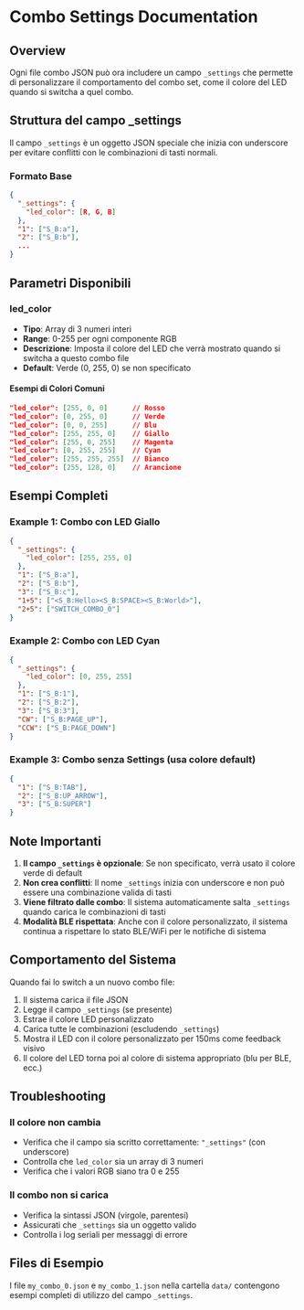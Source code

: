 # Combo Settings Documentation

## Overview
Ogni file combo JSON può ora includere un campo `_settings` che permette di personalizzare il comportamento del combo set, come il colore del LED quando si switcha a quel combo.

## Struttura del campo _settings

Il campo `_settings` è un oggetto JSON speciale che inizia con underscore per evitare conflitti con le combinazioni di tasti normali.

### Formato Base

```json
{
  "_settings": {
    "led_color": [R, G, B]
  },
  "1": ["S_B:a"],
  "2": ["S_B:b"],
  ...
}
```

## Parametri Disponibili

### led_color
- **Tipo**: Array di 3 numeri interi
- **Range**: 0-255 per ogni componente RGB
- **Descrizione**: Imposta il colore del LED che verrà mostrato quando si switcha a questo combo file
- **Default**: Verde (0, 255, 0) se non specificato

#### Esempi di Colori Comuni

```json
"led_color": [255, 0, 0]      // Rosso
"led_color": [0, 255, 0]      // Verde
"led_color": [0, 0, 255]      // Blu
"led_color": [255, 255, 0]    // Giallo
"led_color": [255, 0, 255]    // Magenta
"led_color": [0, 255, 255]    // Cyan
"led_color": [255, 255, 255]  // Bianco
"led_color": [255, 128, 0]    // Arancione
```

## Esempi Completi

### Example 1: Combo con LED Giallo
```json
{
  "_settings": {
    "led_color": [255, 255, 0]
  },
  "1": ["S_B:a"],
  "2": ["S_B:b"],
  "3": ["S_B:c"],
  "1+5": ["<S_B:Hello><S_B:SPACE><S_B:World>"],
  "2+5": ["SWITCH_COMBO_0"]
}
```

### Example 2: Combo con LED Cyan
```json
{
  "_settings": {
    "led_color": [0, 255, 255]
  },
  "1": ["S_B:1"],
  "2": ["S_B:2"],
  "3": ["S_B:3"],
  "CW": ["S_B:PAGE_UP"],
  "CCW": ["S_B:PAGE_DOWN"]
}
```

### Example 3: Combo senza Settings (usa colore default)
```json
{
  "1": ["S_B:TAB"],
  "2": ["S_B:UP_ARROW"],
  "3": ["S_B:SUPER"]
}
```

## Note Importanti

1. **Il campo `_settings` è opzionale**: Se non specificato, verrà usato il colore verde di default
2. **Non crea conflitti**: Il nome `_settings` inizia con underscore e non può essere una combinazione valida di tasti
3. **Viene filtrato dalle combo**: Il sistema automaticamente salta `_settings` quando carica le combinazioni di tasti
4. **Modalità BLE rispettata**: Anche con il colore personalizzato, il sistema continua a rispettare lo stato BLE/WiFi per le notifiche di sistema

## Comportamento del Sistema

Quando fai lo switch a un nuovo combo file:
1. Il sistema carica il file JSON
2. Legge il campo `_settings` (se presente)
3. Estrae il colore LED personalizzato
4. Carica tutte le combinazioni (escludendo `_settings`)
5. Mostra il LED con il colore personalizzato per 150ms come feedback visivo
6. Il colore del LED torna poi al colore di sistema appropriato (blu per BLE, ecc.)

## Troubleshooting

### Il colore non cambia
- Verifica che il campo sia scritto correttamente: `"_settings"` (con underscore)
- Controlla che `led_color` sia un array di 3 numeri
- Verifica che i valori RGB siano tra 0 e 255

### Il combo non si carica
- Verifica la sintassi JSON (virgole, parentesi)
- Assicurati che `_settings` sia un oggetto valido
- Controlla i log seriali per messaggi di errore

## Files di Esempio

I file `my_combo_0.json` e `my_combo_1.json` nella cartella `data/` contengono esempi completi di utilizzo del campo `_settings`.
